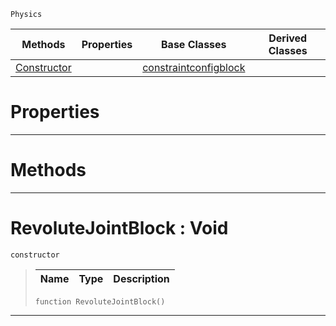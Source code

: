  `Physics`

|Methods|Properties|Base Classes|Derived Classes|
|---|---|---|---|
|[Constructor](revolutejointblock.md#revolutejointblock-void)| |[constraintconfigblock](constraintconfigblock.md)| |


 #  Properties


---  
 #  Methods


---  
 #  RevoluteJointBlock : Void

 `constructor`

> 
> |Name|Type|Description|
> |---|---|---|
> ```TS:Nada
> function RevoluteJointBlock()
> ``` 


---  
 

 